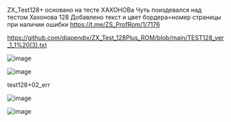 ZX_Test128+ основано на тесте ХАХОНОВа Чуть поиздевался над тестом Хахонова 128 Добавлено текст и цвет бордера=номер страницы при наличии ошибки https://t.me/ZS_ProfRom/1/7176

https://github.com/djapendix/ZX_Test_128Plus_ROM/blob/main/TEST128_ver_1_1%20(3).txt

![image](https://github.com/user-attachments/assets/58c9c2c4-e557-454c-98e3-4e20f4d8775a)

![image](https://github.com/user-attachments/assets/bfe60df8-99bb-4846-966f-7af292decb9b)

test128+02_err

![image](https://github.com/user-attachments/assets/ea3b4744-3244-4d78-84dd-22563d3fe6b6)

![image](https://github.com/user-attachments/assets/cc55fdce-257d-4a97-a5e0-1c579eedfcbd)
